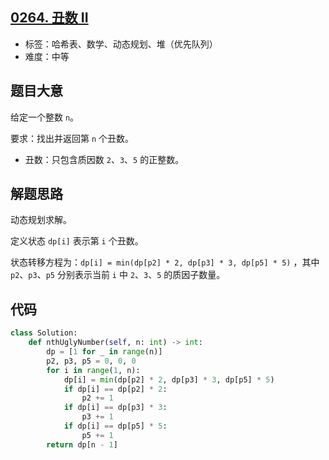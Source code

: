 ## [0264. 丑数 II](https://leetcode-cn.com/problems/ugly-number-ii/)

- 标签：哈希表、数学、动态规划、堆（优先队列）
- 难度：中等

## 题目大意

给定一个整数 `n`。

要求：找出并返回第 `n` 个丑数。

- 丑数：只包含质因数 `2`、`3`、`5` 的正整数。

## 解题思路

动态规划求解。

定义状态 `dp[i]` 表示第 `i` 个丑数。

状态转移方程为：`dp[i] = min(dp[p2] * 2, dp[p3] * 3, dp[p5] * 5)` ，其中 `p2`、`p3`、`p5` 分别表示当前 `i` 中  `2`、`3`、`5` 的质因子数量。

## 代码

```Python
class Solution:
    def nthUglyNumber(self, n: int) -> int:
        dp = [1 for _ in range(n)]
        p2, p3, p5 = 0, 0, 0
        for i in range(1, n):
            dp[i] = min(dp[p2] * 2, dp[p3] * 3, dp[p5] * 5)
            if dp[i] == dp[p2] * 2:
                p2 += 1
            if dp[i] == dp[p3] * 3:
                p3 += 1
            if dp[i] == dp[p5] * 5:
                p5 += 1
        return dp[n - 1]
```

